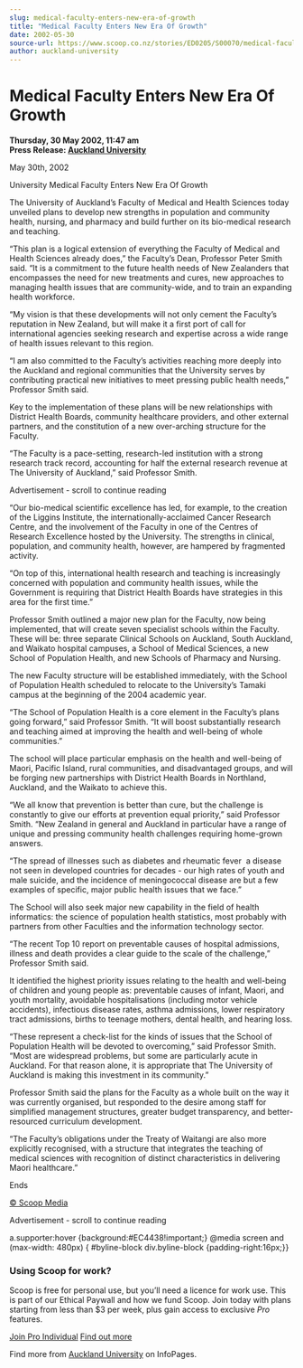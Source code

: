 ```yaml
---
slug: medical-faculty-enters-new-era-of-growth
title: "Medical Faculty Enters New Era Of Growth"
date: 2002-05-30
source-url: https://www.scoop.co.nz/stories/ED0205/S00070/medical-faculty-enters-new-era-of-growth.htm
author: auckland-university
---
```

Medical Faculty Enters New Era Of Growth
========================================

**Thursday, 30 May 2002, 11:47 am**  
**Press Release: [Auckland University](https://info.scoop.co.nz/Auckland_University)**

May 30th, 2002

University Medical Faculty Enters New Era Of Growth

The University of Auckland’s Faculty of Medical and Health Sciences today unveiled plans to develop new strengths in population and community health, nursing, and pharmacy and build further on its bio-medical research and teaching.

“This plan is a logical extension of everything the Faculty of Medical and Health Sciences already does,” the Faculty’s Dean, Professor Peter Smith said. “It is a commitment to the future health needs of New Zealanders that encompasses the need for new treatments and cures, new approaches to managing health issues that are community-wide, and to train an expanding health workforce.

“My vision is that these developments will not only cement the Faculty’s reputation in New Zealand, but will make it a first port of call for international agencies seeking research and expertise across a wide range of health issues relevant to this region.

“I am also committed to the Faculty’s activities reaching more deeply into the Auckland and regional communities that the University serves by contributing practical new initiatives to meet pressing public health needs,” Professor Smith said.

Key to the implementation of these plans will be new relationships with District Health Boards, community healthcare providers, and other external partners, and the constitution of a new over-arching structure for the Faculty.

“The Faculty is a pace-setting, research-led institution with a strong research track record, accounting for half the external research revenue at The University of Auckland,” said Professor Smith.

Advertisement - scroll to continue reading





“Our bio-medical scientific excellence has led, for example, to the creation of the Liggins Institute, the internationally-acclaimed Cancer Research Centre, and the involvement of the Faculty in one of the Centres of Research Excellence hosted by the University. The strengths in clinical, population, and community health, however, are hampered by fragmented activity.

“On top of this, international health research and teaching is increasingly concerned with population and community health issues, while the Government is requiring that District Health Boards have strategies in this area for the first time.”

Professor Smith outlined a major new plan for the Faculty, now being implemented, that will create seven specialist schools within the Faculty. These will be: three separate Clinical Schools on Auckland, South Auckland, and Waikato hospital campuses, a School of Medical Sciences, a new School of Population Health, and new Schools of Pharmacy and Nursing.

The new Faculty structure will be established immediately, with the School of Population Health scheduled to relocate to the University’s Tamaki campus at the beginning of the 2004 academic year.

“The School of Population Health is a core element in the Faculty’s plans going forward,” said Professor Smith. “It will boost substantially research and teaching aimed at improving the health and well-being of whole communities.”

The school will place particular emphasis on the health and well-being of Maori, Pacific Island, rural communities, and disadvantaged groups, and will be forging new partnerships with District Health Boards in Northland, Auckland, and the Waikato to achieve this.

“We all know that prevention is better than cure, but the challenge is constantly to give our efforts at prevention equal priority,” said Professor Smith. “New Zealand in general and Auckland in particular have a range of unique and pressing community health challenges requiring home-grown answers.

“The spread of illnesses such as diabetes and rheumatic fever ­ a disease not seen in developed countries for decades - our high rates of youth and male suicide, and the incidence of meningococcal disease are but a few examples of specific, major public health issues that we face.”

The School will also seek major new capability in the field of health informatics: the science of population health statistics, most probably with partners from other Faculties and the information technology sector.

“The recent Top 10 report on preventable causes of hospital admissions, illness and death provides a clear guide to the scale of the challenge,” Professor Smith said.

It identified the highest priority issues relating to the health and well-being of children and young people as: preventable causes of infant, Maori, and youth mortality, avoidable hospitalisations (including motor vehicle accidents), infectious disease rates, asthma admissions, lower respiratory tract admissions, births to teenage mothers, dental health, and hearing loss.

“These represent a check-list for the kinds of issues that the School of Population Health will be devoted to overcoming,” said Professor Smith. “Most are widespread problems, but some are particularly acute in Auckland. For that reason alone, it is appropriate that The University of Auckland is making this investment in its community.”

Professor Smith said the plans for the Faculty as a whole built on the way it was currently organised, but responded to the desire among staff for simplified management structures, greater budget transparency, and better-resourced curriculum development.

“The Faculty’s obligations under the Treaty of Waitangi are also more explicitly recognised, with a structure that integrates the teaching of medical sciences with recognition of distinct characteristics in delivering Maori healthcare.”

Ends

  

[© Scoop Media](http://www.scoop.co.nz/about/terms.html)  

Advertisement - scroll to continue reading



a.supporter:hover {background:#EC4438!important;} @media screen and (max-width: 480px) { #byline-block div.byline-block {padding-right:16px;}}

### Using Scoop for work?

Scoop is free for personal use, but you’ll need a licence for work use. This is part of our Ethical Paywall and how we fund Scoop. Join today with plans starting from less than $3 per week, plus gain access to exclusive _Pro_ features.  
  
[Join Pro Individual](https://pro.scoop.co.nz/Individual/?from=ProIn24) [Find out more](https://pro.scoop.co.nz/using-scoop-for-work/?from=ProIn24)

Find more from [Auckland University](https://info.scoop.co.nz/Auckland_University) on InfoPages.